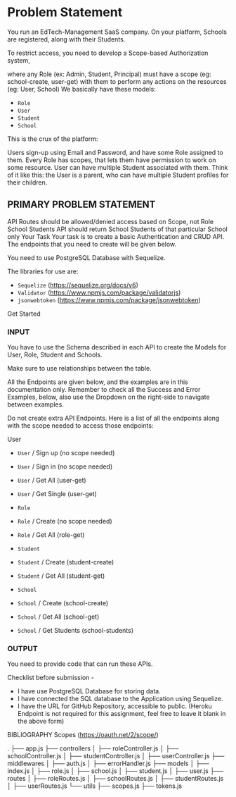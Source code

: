 # Problem Statement

You run an EdTech-Management SaaS company. On your platform, Schools are registered, along with their Students.

To restrict access, you need to develop a Scope-based Authorization system,

where any Role (ex: Admin, Student, Principal)
must have a scope (eg: school-create, user-get) with them
to perform any actions on the resources (eg: User, School)
We basically have these models:

- `Role`
- `User`
- `Student`
- `School`

This is the crux of the platform:

Users sign-up using Email and Password, and have some Role assigned to them.
Every Role has scopes, that lets them have permission to work on some resource.
User can have multiple Student associated with them. Think of it like this: the User is a parent, who can have multiple Student profiles for their children.

## PRIMARY PROBLEM STATEMENT

API Routes should be allowed/denied access based on Scope, not Role
School Students API should return School Students of that particular School only
Your Task
Your task is to create a basic Authentication and CRUD API. The endpoints that you need to create will be given below.

You need to use PostgreSQL Database with Sequelize.

The libraries for use are:

- `Sequelize` (<https://sequelize.org/docs/v6>)
- `Validator` (<https://www.npmjs.com/package/validatorjs>)
- `jsonwebtoken` (<https://www.npmjs.com/package/jsonwebtoken>)

Get Started

### INPUT

You have to use the Schema described in each API to create the Models for User, Role, Student and Schools.

Make sure to use relationships between the table.

All the Endpoints are given below, and the examples are in this documentation only. Remember to check all the Success and Error Examples, below, also use the Dropdown on the right-side to navigate between examples.

Do not create extra API Endpoints. Here is a list of all the endpoints along with the scope needed to access those endpoints:

User

- `User` / Sign up (no scope needed)
- `User` / Sign in (no scope needed)
- `User` / Get All (user-get)
- `User` / Get Single (user-get)
- `Role`

- `Role` / Create (no scope needed)
- `Role` / Get All (role-get)
- `Student`

- `Student` / Create (student-create)
- `Student` / Get All (student-get)
- `School`

- `School` / Create (school-create)
- `School` / Get All (school-get)
- `School` / Get Students (school-students)

### OUTPUT

You need to provide code that can run these APIs.

Checklist before submission -

- I have use PostgreSQL Database for storing data.
- I have connected the SQL database to the Application using Sequelize.
- I have the URL for GitHub Repository, accessible to public.
(Heroku Endpoint is not required for this assignment, feel free to leave it blank in the above form)

BIBLIOGRAPHY
Scopes (<https://oauth.net/2/scope/>)

.
├── app.js
├── controllers
│   ├── roleController.js
│   ├── schoolController.js
│   ├── studentController.js
│   ├── userController.js
├── middlewares
│   ├── auth.js
│   ├── errorHandler.js
├── models
│   ├── index.js
│   ├── role.js
│   ├── school.js
│   ├── student.js
│   ├── user.js
├── routes
│   ├── roleRoutes.js
│   ├── schoolRoutes.js
│   ├── studentRoutes.js
│   ├── userRoutes.js
└── utils
    ├── scopes.js
    ├── tokens.js

